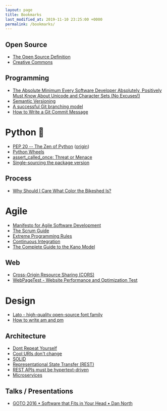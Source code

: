 ```yaml
---
layout: page
title: Bookmarks
last_modified_at: 2019-11-10 23:25:00 +0000
permalink: /bookmarks/
---
```


Open Source
-----------

* [The Open Source Definition](https://opensource.org/definition)
* [Creative Commons](https://creativecommons.org/)

Programming
-----------

* [The Absolute Minimum Every Software Developer Absolutely, Positively Must Know About Unicode and Character Sets (No Excuses!)](https://www.joelonsoftware.com/articles/Unicode.html)
* [Semantic Versioning](https://semver.org/)
* [A successful Git branching model](https://nvie.com/posts/a-successful-git-branching-model/)
* [How to Write a Git Commit Message](https://chris.beams.io/posts/git-commit/)

Python 🐍
========

* [PEP 20 -- The Zen of Python](https://www.python.org/dev/peps/pep-0020/) ([origin](https://mail.python.org/pipermail/python-list/1999-June/001951.html))
* [Python Wheels](https://pythonwheels.com/)
* [assert_called_once: Threat or Menace](https://engineeringblog.yelp.com/2015/02/assert_called_once-threat-or-menace.html)
* [Single-sourcing the package version](https://packaging.python.org/guides/single-sourcing-package-version/#single-sourcing-the-version)

Process
-------

* [Why Should I Care What Color the Bikeshed Is?](http://bikeshed.org/)

Agile
=====

* [Manifesto for Agile Software Development](https://agilemanifesto.org/)
* [The Scrum Guide](https://scrumguides.org/scrum-guide.html)
* [Extreme Programming Rules](http://www.extremeprogramming.org/rules.html)
* [Continuous Integration](https://martinfowler.com/articles/continuousIntegration.html)
* [The Complete Guide to the Kano Model](https://foldingburritos.com/kano-model/)

Web
---

* [Cross-Origin Resource Sharing (CORS)](https://developer.mozilla.org/en-US/docs/Web/HTTP/CORS)
* [WebPageTest - Website Performance and Optimization Test](https://www.webpagetest.org)

Design
======

* [Lato - high-quality open-source font family](https://www.latofonts.com/lato-free-fonts/)
* [How to write am and pm](http://overthinkingdesign.com/2015/02/how-to-write-am-and-pm/)

Architecture
------------

* [Dont Repeat Yourself](http://c2.com/cgi/wiki?DontRepeatYourself)
* [Cool URIs don't change](https://www.w3.org/Provider/Style/URI.html)
* [SOLID](https://en.wikipedia.org/wiki/SOLID_%28object-oriented_design%29)
* [Representational State Transfer (REST)](https://www.ics.uci.edu/~fielding/pubs/dissertation/rest_arch_style.htm)
* [REST APIs must be hypertext-driven](https://roy.gbiv.com/untangled/2008/rest-apis-must-be-hypertext-driven)
* [Microservices](https://martinfowler.com/articles/microservices.html)

Talks / Presentations
-------------------
* [GOTO 2016 • Software that Fits in Your Head • Dan North](https://www.youtube.com/watch?v=4Y0tOi7QWqM)
